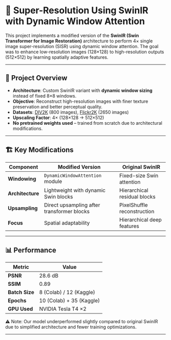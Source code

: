 # 🧠 Super-Resolution Using SwinIR with Dynamic Window Attention

This project implements a modified version of the **SwinIR (Swin Transformer for Image Restoration)** architecture to perform 4× single image super-resolution (SISR) using dynamic window attention. The goal was to enhance low-resolution images (128×128) to high-resolution outputs (512×512) by learning spatially adaptive features.

---

## 🚀 Project Overview

- **Architecture**: Custom SwinIR variant with **dynamic window sizing** instead of fixed 8×8 windows.
- **Objective**: Reconstruct high-resolution images with finer texture preservation and better perceptual quality.
- **Datasets**: [DIV2K](https://data.vision.ee.ethz.ch/cvl/DIV2K/) (800 images), [Flickr2K](https://cv.snu.ac.kr/research/Flickr2K/) (2650 images)
- **Upscaling Factor**: 4× (128×128 → 512×512)
- **No pretrained weights used** – trained from scratch due to architectural modifications.

---

## 🏗️ Key Modifications

| Component             | Modified Version                          | Original SwinIR               |
|----------------------|-------------------------------------------|-------------------------------|
| **Windowing**         | `DynamicWindowAttention` module            | Fixed-size Swin attention     |
| **Architecture**      | Lightweight with dynamic Swin blocks      | Hierarchical residual blocks  |
| **Upsampling**        | Direct upsampling after transformer blocks| PixelShuffle reconstruction   |
| **Focus**             | Spatial adaptability                      | Hierarchical deep features    |

---

## 📊 Performance

| Metric       | Value         |
|--------------|---------------|
| **PSNR**     | 28.6 dB       |
| **SSIM**     | 0.89          |
| **Batch Size** | 8 (Colab) / 12 (Kaggle) |
| **Epochs**   | 10 (Colab) + 35 (Kaggle) |
| **GPU Used** | NVIDIA Tesla T4 ×2      |

⚠️ Note: Our model underperformed slightly compared to original SwinIR due to simplified architecture and fewer training optimizations.

---
